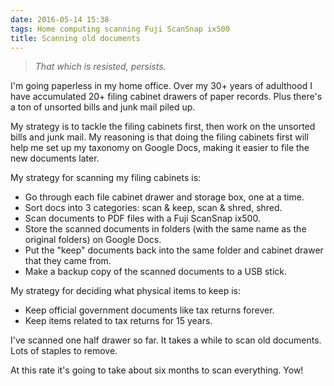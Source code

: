 ```yaml
---
date: 2016-05-14 15:38
tags: Home computing scanning Fuji ScanSnap ix500
title: Scanning old documents
---
```


> _That which is resisted, persists._

I'm going paperless in my home office. Over my 30+ years of adulthood I have
accumulated 20+ filing cabinet drawers of paper records. Plus there's a ton of
unsorted bills and junk mail piled up.

My strategy is to tackle the filing cabinets first, then work on the unsorted
bills and junk mail. My reasoning is that doing the filing cabinets first will
help me set up my taxonomy on Google Docs, making it easier to file the new
documents later.

My strategy for scanning my filing cabinets is:

* Go through each file cabinet drawer and storage box, one at a time.
* Sort docs into 3 categories: scan & keep, scan & shred, shred.
* Scan documents to PDF files with a Fuji ScanSnap ix500.
* Store the scanned documents in folders (with the same name as the original folders) on Google Docs.
* Put the "keep" documents back into the same folder and cabinet drawer that they came from.
* Make a backup copy of the scanned documents to a USB stick.

My strategy for deciding what physical items to keep is:

* Keep official government documents like tax returns forever.
* Keep items related to tax returns for 15 years.

I've scanned one half drawer so far. It takes a while to scan old documents.
Lots of staples to remove.

At this rate it's going to take about six months to scan everything. Yow!
